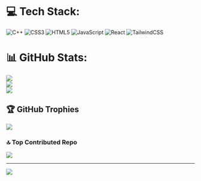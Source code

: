 
# 💻 Tech Stack:
![C++](https://img.shields.io/badge/c++-%2300599C.svg?style=for-the-badge&logo=c%2B%2B&logoColor=white) ![CSS3](https://img.shields.io/badge/css3-%231572B6.svg?style=for-the-badge&logo=css3&logoColor=white) ![HTML5](https://img.shields.io/badge/html5-%23E34F26.svg?style=for-the-badge&logo=html5&logoColor=white) ![JavaScript](https://img.shields.io/badge/javascript-%23323330.svg?style=for-the-badge&logo=javascript&logoColor=%23F7DF1E) ![React](https://img.shields.io/badge/react-%2320232a.svg?style=for-the-badge&logo=react&logoColor=%2361DAFB) ![TailwindCSS](https://img.shields.io/badge/tailwindcss-%2338B2AC.svg?style=for-the-badge&logo=tailwind-css&logoColor=white)
# 📊 GitHub Stats:
![](https://github-readme-stats.vercel.app/api?username=Ratanak123456&theme=dark&hide_border=false&include_all_commits=false&count_private=false)<br/>
![](https://nirzak-streak-stats.vercel.app/?user=Ratanak123456&theme=dark&hide_border=false)<br/>
![](https://github-readme-stats.vercel.app/api/top-langs/?username=Ratanak123456&theme=dark&hide_border=false&include_all_commits=false&count_private=false&layout=compact)

## 🏆 GitHub Trophies
![](https://github-profile-trophy.vercel.app/?username=Ratanak123456&theme=radical&no-frame=false&no-bg=true&margin-w=4)

### 🔝 Top Contributed Repo
![](https://github-contributor-stats.vercel.app/api?username=Ratanak123456&limit=5&theme=dark&combine_all_yearly_contributions=true)

---
[![](https://visitcount.itsvg.in/api?id=Ratanak123456&icon=0&color=0)](https://visitcount.itsvg.in)

<!-- Proudly created with GPRM ( https://gprm.itsvg.in ) -->
